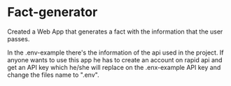 # Fact-generator
Created a Web App that generates a fact with the information that the user passes.

In the .env-example there's the information of the api used in the project. If anyone wants to use this app he has to create an account on rapid api and get an API key which he/she will replace on the .enx-example API key and change the files name to ".env".
